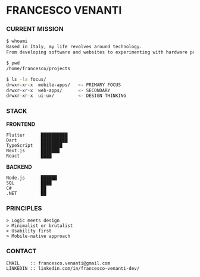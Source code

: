# FRANCESCO VENANTI


### CURRENT MISSION
```bash
$ whoami
Based in Italy, my life revolves around technology.
From developing software and websites to experimenting with hardware projects
```

```bash
$ pwd  
/home/francesco/projects
```

```bash
$ ls -la focus/
drwxr-xr-x  mobile-apps/   <- PRIMARY FOCUS
drwxr-xr-x  web-apps/      <- SECONDARY
drwxr-xr-x  ui-ux/         <- DESIGN THINKING
```
### STACK

**FRONTEND**
```
Flutter      ██████████
Dart         ██████████
TypeScript   ████████
Next.js      ███████
React        ████
```

**BACKEND**
```
Node.js      ██████
SQL          ████
C#           ██
.NET         ██
```
### PRINCIPLES
```
> Logic meets design
> Minimalist or brutalist
> Usability first
> Mobile-native approach
```
### CONTACT
```
EMAIL    :: francesco.venanti@gmail.com
LINKEDIN :: linkedin.com/in/francesco-venanti-dev/
```

